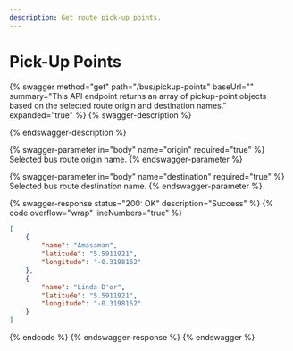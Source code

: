 ```yaml
---
description: Get route pick-up points.
---
```


# Pick-Up Points

{% swagger method="get" path="/bus/pickup-points" baseUrl="" summary="This API endpoint returns an array of pickup-point objects based on the selected route origin and destination names." expanded="true" %}
{% swagger-description %}

{% endswagger-description %}

{% swagger-parameter in="body" name="origin" required="true" %}
Selected bus route origin name.
{% endswagger-parameter %}

{% swagger-parameter in="body" name="destination" required="true" %}
Selected bus route destination name.
{% endswagger-parameter %}

{% swagger-response status="200: OK" description="Success" %}
{% code overflow="wrap" lineNumbers="true" %}
```json
[
    {
        "name": "Amasaman",
        "latitude": "5.5911921",
        "longitude": "-0.3198162"
    },
    {
        "name": "Linda D'or",
        "latitude": "5.5911921",
        "longitude": "-0.3198162"
    }
]
```
{% endcode %}
{% endswagger-response %}
{% endswagger %}
